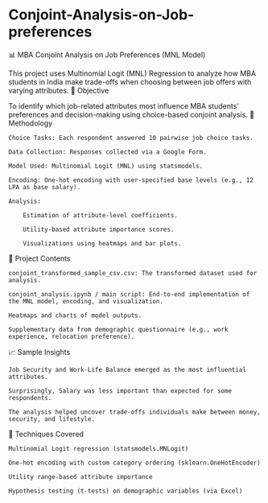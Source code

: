 # Conjoint-Analysis-on-Job-preferences
📊 MBA Conjoint Analysis on Job Preferences (MNL Model)

This project uses Multinomial Logit (MNL) Regression to analyze how MBA students in India make trade-offs when choosing between job offers with varying attributes.
🎯 Objective

To identify which job-related attributes most influence MBA students' preferences and decision-making using choice-based conjoint analysis.
🧪 Methodology

    Choice Tasks: Each respondent answered 10 pairwise job choice tasks.

    Data Collection: Responses collected via a Google Form.

    Model Used: Multinomial Logit (MNL) using statsmodels.

    Encoding: One-hot encoding with user-specified base levels (e.g., 12 LPA as base salary).

    Analysis:

        Estimation of attribute-level coefficients.

        Utility-based attribute importance scores.

        Visualizations using heatmaps and bar plots.

📂 Project Contents

    conjoint_transformed_sample_csv.csv: The transformed dataset used for analysis.

    conjoint_analysis.ipynb / main script: End-to-end implementation of the MNL model, encoding, and visualization.

    Heatmaps and charts of model outputs.

    Supplementary data from demographic questionnaire (e.g., work experience, relocation preference).

📈 Sample Insights

    Job Security and Work-Life Balance emerged as the most influential attributes.

    Surprisingly, Salary was less important than expected for some respondents.

    The analysis helped uncover trade-offs individuals make between money, security, and lifestyle.

🧮 Techniques Covered

    Multinomial Logit regression (statsmodels.MNLogit)

    One-hot encoding with custom category ordering (sklearn.OneHotEncoder)

    Utility range-based attribute importance

    Hypothesis testing (t-tests) on demographic variables (via Excel)

